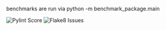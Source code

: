 benchmarks are run via python -m benchmark_package.main

![Pylint Score](https://img.shields.io/badge/pylint-6.02%2F10-orange)
![Flake8 Issues](https://img.shields.io/badge/flake8-180%20issues-red)

